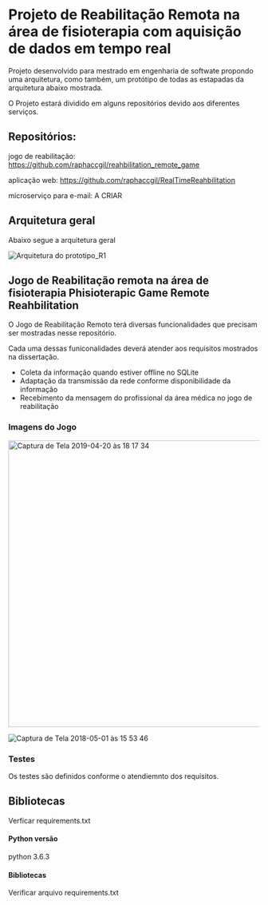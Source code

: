 # Projeto de Reabilitação Remota na área de fisioterapia com aquisição de dados em tempo real

Projeto desenvolvido para mestrado em engenharia de softwate propondo uma arquitetura, como também, 
um protótipo de todas as estapadas da arquitetura abaixo mostrada.

O Projeto estará dividido em alguns repositórios devido aos diferentes serviços. 

## Repositórios:

jogo de reabilitação: https://github.com/raphaccgil/reahbilitation_remote_game

aplicação web: https://github.com/raphaccgil/RealTimeReahbilitation

microserviço para e-mail: A CRIAR

## Arquitetura geral

Abaixo segue a arquitetura geral

![Arquitetura do prototipo_R1](https://user-images.githubusercontent.com/23368924/57576038-76faa980-742d-11e9-8c85-5655e8493356.png)

## Jogo de Reabilitação remota na área de fisioterapia Phisioterapic Game Remote Reahbilitation

O Jogo de Reabilitação Remoto terá diversas funcionalidades que precisam ser mostradas nesse repositório.

Cada uma dessas funiconalidades deverá atender aos requisitos mostrados na dissertação.

* Coleta da informação quando estiver offline no SQLite
* Adaptação da transmissão da rede conforme disponibilidade da informação
* Recebimento da mensagem do profissional da área médica no jogo de reabilitação

### Imagens do Jogo
<img width="574" alt="Captura de Tela 2019-04-20 às 18 17 34" src="https://user-images.githubusercontent.com/23368924/57576072-49623000-742e-11e9-9e03-8892e2f9144c.png">

![Captura de Tela 2018-05-01 às 15 53 46](https://user-images.githubusercontent.com/23368924/57576076-71519380-742e-11e9-9f10-2610865731b2.png)


### Testes

Os testes são definidos conforme o atendiemnto dos requisitos.

## Bibliotecas

Verficar requirements.txt

#### Python versão
python 3.6.3

#### Bibliotecas 
Verificar arquivo requirements.txt